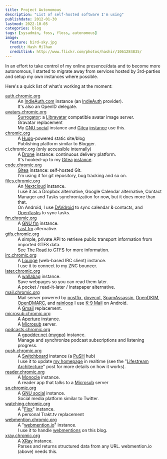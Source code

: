```yaml
---
title: Project Autonomous
description: "List of self-hosted software I'm using"
publishdate: 2012-01-30
lastmod: 2022-10-05
categories: blog
tags: [sysadmin, foss, floss, autonomous]
image:
  feature: bird-sky.jpg
  credit: Hash Milhan
  creditlink: http://www.flickr.com/photos/hashir/1061284835/
---
```


<div class="p-summary">
In an effort to take control of my online presence/data and to become more autonomous, I started to migrate away from services hosted by 3rd-parties and setup my own instances where possible.
</div>
<!--more-->

Here's a quick list of what's working at the moment:

<dl>
  <dt id="auth"><a href="https://auth.chromic.org">auth.chromic.org</a></dt>
  <dd>
    An <a href="http://indiewebcamp.com/indieauth.com">IndieAuth.com</a> instance (an <a href="http://indiewebcamp.com/indieauth">IndieAuth</a> provider).<br />
    It's also an OpenID delegate.
  </dd>

  <dt id="avatars"><a href="https://avatars.chromic.org">avatars.chromic.org</a></dt>
  <dd>
    <a href="http://sourceforge.net/p/surrogator/wiki/Home/">Surrogator</a>: a <a href="https://www.libravatar.org/">Libravatar</a> compatible avatar image server.<br />
    Gravatar replacement<br />
    My <a href="https://gnu.io/social/">GNU social</a> instance and <a href="https://gitea.io/">Gitea</a> <a href="https://code.chromic.org">instance</a> use this.
  </dd>

  <dt id="chromic"><a href="https://chromic.org">chromic.org</a></dt>
  <dd>
    A <a href="https://gohugo.io/">Hugo</a>-powered static site/blog<br />
    Publishing platform similar to Blogger.
  </dd>

  <dt id="ci">ci.chromic.org (only accessible internally)</dt>
  <dd>
    A <a href="https://drone.io/">Drone</a> instance: continuous delivery platform.<br />
    It's hooked-up to my <a href="https://gitea.io">Gitea</a> <a href="https://code.chromic.org">instance</a>.
  </dd>

  <dt id="code"><a href="https://code.chromic.org">code.chromic.org</a></dt>
  <dd>
    <a href="http://gitea.io/">Gitea</a> instance: self-hosted Git.<br />
    I'm using it for git repository, bug tracking and so on.
  </dd>

  <dt id="files"><a href="https://files.chromic.org">files.chromic.org</a></dt>
  <dd>
    An <a href="https://nextcloud.com/">Nextcloud</a> instance.<br />
    I use it as a Dropbox alternative, Google Calendar alternative, Contact Manager
    and Tasks synchronization for now, but it does more than that.<br />
    On Android, I use <a href="http://davdroid.bitfire.at/what-is-davdroid">DAVdroid</a>
    to sync calendar &amp; contacts, and
    <a href="https://f-droid.org/repository/browse/?fdfilter=tasks&fdid=org.dmfs.tasks">OpenTasks</a> to sync tasks.
  </dd>

  <dt id="fm"><a href="https://fm.chromic.org">fm.chromic.org</a></dt>
  <dd>
    A <a href="https://gnu.io/fm/">GNU fm</a> instance.<br />
    <a href="http://last.fm">Last.fm</a> alternative.
  </dd>

  <dt id="gtfs"><a href="https://gtfs.chromic.org">gtfs.chromic.org</a></dt>
  <dd>
    A simple, private API to retrieve public transport information from
    imported GTFS data.<br />
    See <a href="https://chromic.org/blog/the-road-to-gtfs/">The Road to
    GTFS</a> for more information.
  </dd>

  <dt id="irc"><a href="https://irc.chromic.org">irc.chromic.org</a></dt>
  <dd>
    A <a href="https://github.com/thelounge/lounge">Lounge</a> (web-based IRC client) instance.<br />
    I use it to connect to my ZNC bouncer.
  </dd>

  <dt id="later"><a href="https://later.chromic.org">later.chromic.org</a></dt>
  <dd>
    A <a href="https://www.wallabag.org/">wallabag</a> instance.<br />
    Save webpages so you can read them later.<br />
    A pocket / read-it-later / instapaper alternative.
  </dd>

  <dt id="mail"><a href="https://mail.chromic.org">mail.chromic.org</a></dt>
  <dd>
    Mail server powered by <a href="http://www.postfix.org/">postfix</a>, <a
    href="https://www.dovecot.org/">dovecot</a>, <a
    href="https://spamassassin.apache.org/">SpamAssassin</a>, <a
    href="http://www.opendkim.org/">OpenDKIM</a>, <a
    href="http://www.trusteddomain.org/opendmarc/">OpenDMARC</a>, and <a
    href="https://www.rainloop.net/">rainloop</a> I use <a
    href="https://github.com/k9mail/k-9/">K-9 Mail</a> on Android.<br />
    A <a href="http://gmail.com">Gmail</a> replacement.
  </dd>

  <dt id="microsub"><a href="https://microsub.chromic.org">microsub.chromic.org</a></dt>
  <dd>
    A <a href="https://github.com/aaronpk/Aperture">Aperture</a> instance.<br />
    A <a href="https://indieweb.org/Microsub">Microsub</a> server.
  </dd>

  <dt id="podcasts"><a href="https://podcasts.chromic.org">podcasts.chromic.org</a></dt>
  <dd>
    A <a href="https://github.com/gpodder/mygpo">gpodder.net (mygpo)</a> instance.<br />
    Manage and synchronize podcast subscriptions and listening progress.
  </dd>

  <dt id="push"><a href="https://push.chromic.org">push.chromic.org</a></dt>
  <dd>
    A <a href="https://switchboard.p3k.io/">Switchboard</a> instance (a <a href="https://en.wikipedia.org/wiki/PubSubHubbub">PuSH</a> hub)<br />
    I use it to update <a href="http://chromic.org">my homepage</a> in realtime (see the "<a href="http://chromic.org/blog/lifestream-architecture/">Lifestream Architecture</a>" post for more details on how it works).
  </dd>

  <dt id="reader"><a href="https://reader.chromic.org">reader.chromic.org</a></dt>
  <dd>
    A <a href="https://github.com/aaronpk/Monocle">Monocle</a> instance.<br />
    A reader app that talks to a <a href="https://indieweb.org/Microsub">Microsub</a> server
  </dd>

  <dt id="sn"><a href="http://sn.chromic.org">sn.chromic.org</a></dt>
  <dd>
    A <a href="http://gnu.io">GNU social</a> instance.<br />
    Social media platform similar to Twitter.
  </dd>

  <dt id="watching"><a href="https://watching.chromic.org">watching.chromic.org</a></dt>
  <dd>
    A "<a href="https://github.com/devfake/flox">Flox</a>" instance.<br />
    A personal Trakt.tv replacement
  </dd>

  <dt id="webmention"><a href="https://webmention.chromic.org">webmention.chromic.org</a></dt>
  <dd>
    A "<a href="https://webmention.io/">webmention.io</a>" instance.<br />
    I use it to handle <a href="http://indiewebcamp.com/webmention">webmentions</a> on this blog.
  </dd>

  <dt id="xray"><a href="https://xray.chromic.org">xray.chromic.org</a></dt>
  <dd>
    A <a href="https://github.com/aaronpk/XRay">XRay</a> instance.<br />
    Parses and returns structured data from any URL. webmention.io (above) needs this.
  </dd>
</dl>

